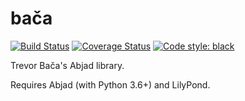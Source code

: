 bača
====

[![Build Status](https://travis-ci.org/trevorbaca/baca.svg?branch=master)](https://travis-ci.org/trevorbaca/baca)
[![Coverage Status](https://img.shields.io/coveralls/trevorbaca/baca.svg)](https://coveralls.io/r/trevorbaca/baca)
[![Code style: black](https://img.shields.io/badge/code%20style-black-000000.svg)](https://github.com/ambv/black)

Trevor Bača's Abjad library.

Requires Abjad (with Python 3.6+) and LilyPond.
